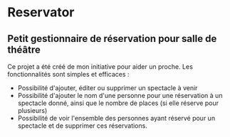 # Reservator
## Petit gestionnaire de réservation pour salle de théâtre

Ce projet a été créé de mon initiative pour aider un proche. Les fonctionnalités sont simples et efficaces :
- Possibilité d'ajouter, éditer ou supprimer un spectacle à venir
- Possibilité d'ajouter le nom d'une personne pour une réservation à un spectacle donné, ainsi que le nombre de places (si elle réserve pour plusieurs)
- Possibilité de voir l'ensemble des personnes ayant réservé pour un spectacle et de supprimer ces réservations.

